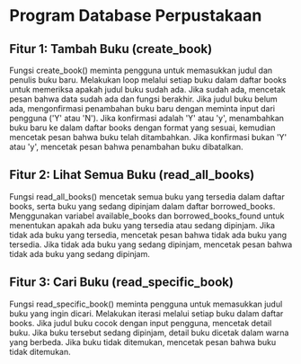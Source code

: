 # Program Database Perpustakaan
## Fitur 1: Tambah Buku (create_book)
Fungsi create_book() meminta pengguna untuk memasukkan judul dan penulis buku baru.
Melakukan loop melalui setiap buku dalam daftar books untuk memeriksa apakah judul buku sudah ada. Jika sudah ada, mencetak pesan bahwa data sudah ada dan fungsi berakhir.
Jika judul buku belum ada, mengonfirmasi penambahan buku baru dengan meminta input dari pengguna ('Y' atau 'N').
Jika konfirmasi adalah 'Y' atau 'y', menambahkan buku baru ke dalam daftar books dengan format yang sesuai, kemudian mencetak pesan bahwa buku telah ditambahkan.
Jika konfirmasi bukan 'Y' atau 'y', mencetak pesan bahwa penambahan buku dibatalkan.

## Fitur 2: Lihat Semua Buku (read_all_books)
Fungsi read_all_books() mencetak semua buku yang tersedia dalam daftar books, serta buku yang sedang dipinjam dalam daftar borrowed_books.
Menggunakan variabel available_books dan borrowed_books_found untuk menentukan apakah ada buku yang tersedia atau sedang dipinjam.
Jika tidak ada buku yang tersedia, mencetak pesan bahwa tidak ada buku yang tersedia.
Jika tidak ada buku yang sedang dipinjam, mencetak pesan bahwa tidak ada buku yang sedang dipinjam.

## Fitur 3: Cari Buku (read_specific_book)
Fungsi read_specific_book() meminta pengguna untuk memasukkan judul buku yang ingin dicari.
Melakukan iterasi melalui setiap buku dalam daftar books.
Jika judul buku cocok dengan input pengguna, mencetak detail buku. Jika buku tersebut sedang dipinjam, detail buku dicetak dalam warna yang berbeda.
Jika buku tidak ditemukan, mencetak pesan bahwa buku tidak ditemukan.
